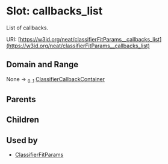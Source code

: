 
# Slot: callbacks_list


List of callbacks.

URI: [https://w3id.org/neat/classifierFitParams__callbacks_list](https://w3id.org/neat/classifierFitParams__callbacks_list)


## Domain and Range

None &#8594;  <sub>0..1</sub> [ClassifierCallbackContainer](ClassifierCallbackContainer.md)

## Parents


## Children


## Used by

 * [ClassifierFitParams](ClassifierFitParams.md)
